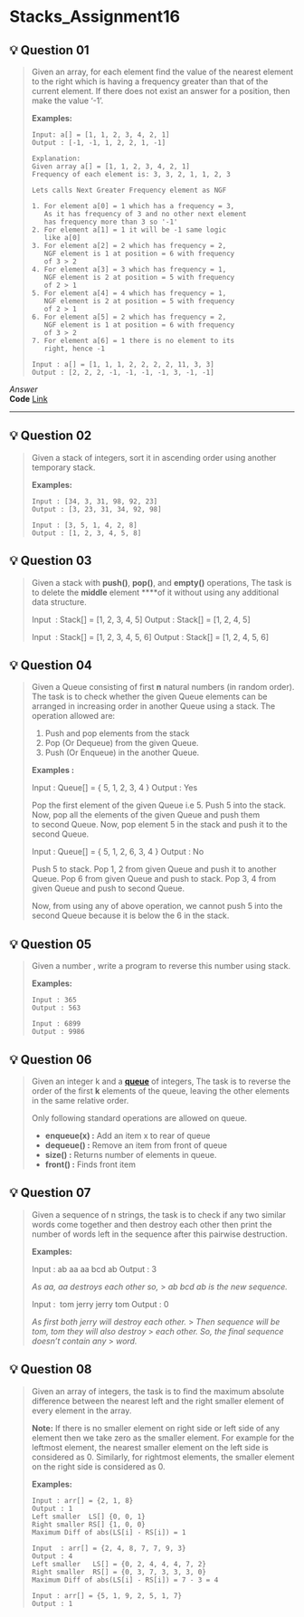 # Stacks_Assignment16

## 💡 Question 01

> Given an array, for each element find the value of the nearest element to the right which is having a frequency greater than that of the current element. If there does not exist an answer for a position, then make the value ‘-1’.
>
> **Examples:**
>
> ```
> Input: a[] = [1, 1, 2, 3, 4, 2, 1]
> Output : [-1, -1, 1, 2, 2, 1, -1]
>
> Explanation:
> Given array a[] = [1, 1, 2, 3, 4, 2, 1]
> Frequency of each element is: 3, 3, 2, 1, 1, 2, 3
>
> Lets calls Next Greater Frequency element as NGF
>
> 1. For element a[0] = 1 which has a frequency = 3,
>    As it has frequency of 3 and no other next element
>    has frequency more than 3 so '-1'
> 2. For element a[1] = 1 it will be -1 same logic
>    like a[0]
> 3. For element a[2] = 2 which has frequency = 2,
>    NGF element is 1 at position = 6 with frequency
>    of 3 > 2
> 4. For element a[3] = 3 which has frequency = 1,
>    NGF element is 2 at position = 5 with frequency
>    of 2 > 1
> 5. For element a[4] = 4 which has frequency = 1,
>    NGF element is 2 at position = 5 with frequency
>    of 2 > 1
> 6. For element a[5] = 2 which has frequency = 2,
>    NGF element is 1 at position = 6 with frequency
>    of 3 > 2
> 7. For element a[6] = 1 there is no element to its
>    right, hence -1
> ```
>
> ```
> Input : a[] = [1, 1, 1, 2, 2, 2, 2, 11, 3, 3]
> Output : [2, 2, 2, -1, -1, -1, -1, 3, -1, -1]
> ```

*Answer*<br>
**Code** [Link]()
******************************************************************************************************************************************************


## 💡 Question 02

> Given a stack of integers, sort it in ascending order using another temporary stack.
>
> **Examples:**
>
> ```
> Input : [34, 3, 31, 98, 92, 23]
> Output : [3, 23, 31, 34, 92, 98]
>
> Input : [3, 5, 1, 4, 2, 8]
> Output : [1, 2, 3, 4, 5, 8]
> ```


## 💡 Question 03

> Given a stack with **push()**, **pop()**, and **empty()** operations, The task is to delete the **middle** element \*\*\*\*of it without using any additional data structure.
>
> Input  : Stack[] = [1, 2, 3, 4, 5]
> Output : Stack[] = [1, 2, 4, 5]
>
> Input  : Stack[] = [1, 2, 3, 4, 5, 6]
> Output : Stack[] = [1, 2, 4, 5, 6]


## 💡 Question 04

> Given a Queue consisting of first **n** natural numbers (in random order). The task is to check whether the given Queue elements can be arranged in increasing order in another Queue using a stack. The operation allowed are:
>
> 1. Push and pop elements from the stack
> 2. Pop (Or Dequeue) from the given Queue.
> 3. Push (Or Enqueue) in the another Queue.
>
> **Examples :**
>
> Input : Queue[] = { 5, 1, 2, 3, 4 }
> Output : Yes
>
> Pop the first element of the given Queue
> i.e 5. Push 5 into the stack.
> Now, pop all the elements of the given Queue and push them to second Queue.
> Now, pop element 5 in the stack and push it to the second Queue.
>
> Input : Queue[] = { 5, 1, 2, 6, 3, 4 }
> Output : No
>
> Push 5 to stack.
> Pop 1, 2 from given Queue and push it to another Queue.
> Pop 6 from given Queue and push to stack.
> Pop 3, 4 from given Queue and push to second Queue.
>
> Now, from using any of above operation, we cannot push 5 into the second Queue because it is below the 6 in the stack.


## 💡 Question 05

> Given a number , write a program to reverse this number using stack.
>
> **Examples:**
>
> ```
> Input : 365
> Output : 563
>
> Input : 6899
> Output : 9986
> ```


## 💡 Question 06

> Given an integer k and a **[queue](https://www.geeksforgeeks.org/queue-data-structure/)** of integers, The task is to reverse the order of the first **k** elements of the queue, leaving the other elements in the same relative order.
>
> Only following standard operations are allowed on queue.
>
> - **enqueue(x) :** Add an item x to rear of queue
> - **dequeue() :** Remove an item from front of queue
> - **size() :** Returns number of elements in queue.
> - **front() :** Finds front item


## 💡 Question 07

> Given a sequence of n strings, the task is to check if any two similar words come together and then destroy each other then print the number of words left in the sequence after this pairwise destruction.
>
> **Examples:**
>
> Input : ab aa aa bcd ab
> Output : 3
>
> _As aa, aa destroys each other so,_ > _ab bcd ab is the new sequence._
>
> Input :  tom jerry jerry tom
> Output : 0
>
> _As first both jerry will destroy each other._ > _Then sequence will be tom, tom they will also destroy_ > _each other. So, the final sequence doesn’t contain any_ > _word._


## 💡 Question 08

> Given an array of integers, the task is to find the maximum absolute difference between the nearest left and the right smaller element of every element in the array.
>
> **Note:** If there is no smaller element on right side or left side of any element then we take zero as the smaller element. For example for the leftmost element, the nearest smaller element on the left side is considered as 0. Similarly, for rightmost elements, the smaller element on the right side is considered as 0.
>
> **Examples:**
>
> ```
> Input : arr[] = {2, 1, 8}
> Output : 1
> Left smaller  LS[] {0, 0, 1}
> Right smaller RS[] {1, 0, 0}
> Maximum Diff of abs(LS[i] - RS[i]) = 1
>
> Input  : arr[] = {2, 4, 8, 7, 7, 9, 3}
> Output : 4
> Left smaller   LS[] = {0, 2, 4, 4, 4, 7, 2}
> Right smaller  RS[] = {0, 3, 7, 3, 3, 3, 0}
> Maximum Diff of abs(LS[i] - RS[i]) = 7 - 3 = 4
>
> Input : arr[] = {5, 1, 9, 2, 5, 1, 7}
> Output : 1
> ```
